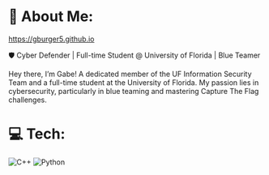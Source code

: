 # 💫 About Me:

https://gburger5.github.io

🛡️ Cyber Defender | Full-time Student @ University of Florida | Blue Teamer

Hey there, I’m Gabe! A dedicated member of the UF Information Security Team and a full-time student at the University of Florida. My passion lies in cybersecurity, particularly in blue teaming and mastering Capture The Flag challenges.

# 💻 Tech:
![C++](https://img.shields.io/badge/c++-%2300599C.svg?style=plastic&logo=c%2B%2B&logoColor=white) ![Python](https://img.shields.io/badge/python-3670A0?style=plastic&logo=python&logoColor=ffdd54)
